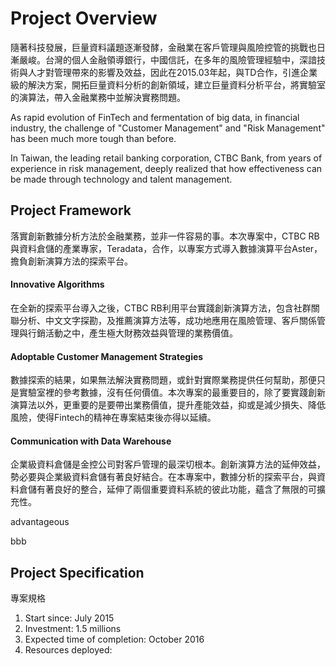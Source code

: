 # Project Overview

隨著科技發展，巨量資料議題逐漸發酵，金融業在客戶管理與風險控管的挑戰也日漸嚴峻。台灣的個人金融領導銀行，中國信託，在多年的風險管理經驗中，深諳技術與人才對管理帶來的影響及效益，因此在2015.03年起，與TD合作，引進企業級的解決方案，開拓巨量資料分析的創新領域，建立巨量資料分析平台，將實驗室的演算法，帶入金融業務中並解決實務問題。

As rapid evolution of FinTech and fermentation of big data, in financial industry, the challenge of "Customer Management" and "Risk Management" has been much more tough than before.

In Taiwan, the leading retail banking corporation, CTBC Bank, from years of experience in risk management, deeply realized that how effectiveness can be made through technology and talent management. 

## Project Framework

落實創新數據分析方法於金融業務，並非一件容易的事。本次專案中，CTBC RB與資料倉儲的產業專家，Teradata，合作，以專案方式導入數據演算平台Aster，擔負創新演算方法的探索平台。

#### Innovative Algorithms

在全新的探索平台導入之後，CTBC RB利用平台實踐創新演算方法，包含社群關聯分析、中文文字探勘，及推薦演算方法等，成功地應用在風險管理、客戶關係管理與行銷活動之中，產生極大財務效益與管理的業務價值。

#### Adoptable Customer Management Strategies

數據探索的結果，如果無法解決實務問題，或針對實際業務提供任何幫助，那便只是實驗室裡的參考數據，沒有任何價值。本次專案的最重要目的，除了要實踐創新演算法以外，更重要的是要帶出業務價值，提升產能效益，抑或是減少損失、降低風險，使得Fintech的精神在專案結束後亦得以延續。

#### Communication with Data Warehouse

企業級資料倉儲是金控公司對客戶管理的最深切根本。創新演算方法的延伸效益，勢必要與企業級資料倉儲有著良好結合。在本專案中，數據分析的探索平台，與資料倉儲有著良好的整合，延伸了兩個重要資料系統的彼此功能，蘊含了無限的可擴充性。

<!-- #### Controllable Performance Monitoring -->

advantageous

bbb

## Project Specification

專案規格

1. Start since: July 2015
1. Investment: 1.5 millions
1. Expected time of completion: October 2016
1. Resources deployed:
